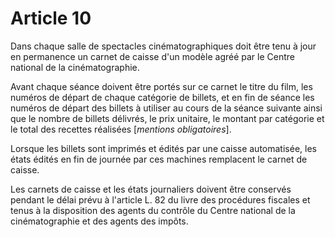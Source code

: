 # Article 10

Dans chaque salle de spectacles cinématographiques doit être tenu à jour en permanence un carnet de caisse d'un modèle agréé par le Centre national de la cinématographie.

Avant chaque séance doivent être portés sur ce carnet le titre du film, les numéros de départ de chaque catégorie de billets, et en fin de séance les numéros de départ des billets à utiliser au cours de la séance suivante ainsi que le nombre de billets délivrés, le prix unitaire, le montant par catégorie et le total des recettes réalisées [*mentions obligatoires*].

Lorsque les billets sont imprimés et édités par une caisse automatisée, les états édités en fin de journée par ces machines remplacent le carnet de caisse.

Les carnets de caisse et les états journaliers doivent être conservés pendant le délai prévu à l'article L. 82 du livre des procédures fiscales et tenus à la disposition des agents du contrôle du Centre national de la cinématographie et des agents des impôts.
